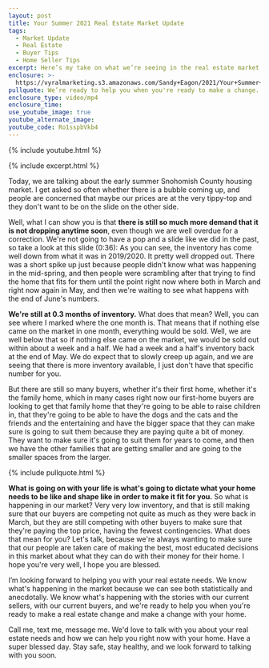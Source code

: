 ```yaml
---
layout: post
title: Your Summer 2021 Real Estate Market Update
tags:
  - Market Update
  - Real Estate
  - Buyer Tips
  - Home Seller Tips
excerpt: Here’s my take on what we’re seeing in the real estate market right now.
enclosure: >-
  https://vyralmarketing.s3.amazonaws.com/Sandy+Eagon/2021/Your+Summer+2021+Real+Estate+Market+Update.mp4
pullquote: We’re ready to help you when you're ready to make a change.
enclosure_type: video/mp4
enclosure_time:
use_youtube_image: true
youtube_alternate_image:
youtube_code: Ro1sspbVkb4
---
```

{% include youtube.html %}

{% include excerpt.html %}

Today, we are talking about the early summer Snohomish County housing market. I get asked so often whether there is a bubble coming up, and people are concerned that maybe our prices are at the very tippy-top and they don't want to be on the slide on the other side.&nbsp;

Well, what I can show you is that **there is still so much more demand that it is not dropping anytime soon**, even though we are well overdue for a correction. We're not going to have a pop and a slide like we did in the past, so take a look at this slide (0:36): As you can see, the inventory has come well down from what it was in 2019/2020. It pretty well dropped out. There was a short spike up just because people didn't know what was happening in the mid-spring, and then people were scrambling after that trying to find the home that fits for them until the point right now where both in March and right now again in May, and then we're waiting to see what happens with the end of June's numbers.

**We're still at 0.3 months of inventory.** What does that mean? Well, you can see where I marked where the one month is. That means that if nothing else came on the market in one month, everything would be sold. Well, we are well below that so if nothing else came on the market, we would be sold out within about a week and a half. We had a week and a half's inventory back at the end of May. We do expect that to slowly creep up again, and we are seeing that there is more inventory available, I just don't have that specific number for you.

But there are still so many buyers, whether it's their first home, whether it's the family home, which in many cases right now our first-home buyers are looking to get that family home that they're going to be able to raise children in, that they're going to be able to have the dogs and the cats and the friends and the entertaining and have the bigger space that they can make sure is going to suit them because they are paying quite a bit of money. They want to make sure it's going to suit them for years to come, and then we have the other families that are getting smaller and are going to the smaller spaces from the larger.

{% include pullquote.html %}

**What is going on with your life is what's going to dictate what your home needs to be like and shape like in order to make it fit for you.** So what is happening in our market? Very very low inventory, and that is still making sure that our buyers are competing not quite as much as they were back in March, but they are still competing with other buyers to make sure that they're paying the top price, having the fewest contingencies. What does that mean for you? Let's talk, because we're always wanting to make sure that our people are taken care of making the best, most educated decisions in this market about what they can do with their money for their home. I hope you're very well, I hope you are blessed.&nbsp;

I’m looking forward to helping you with your real estate needs. We know what's happening in the market because we can see both statistically and anecdotally. We know what's happening with the stories with our current sellers, with our current buyers, and we're ready to help you when you're ready to make a real estate change and make a change with your home.

Call me, text me, message me. We'd love to talk with you about your real estate needs and how we can help you right now with your home. Have a super blessed day. Stay safe, stay healthy, and we look forward to talking with you soon.
